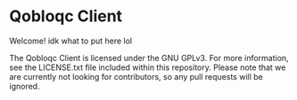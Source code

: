 # **Qobloqc Client**

Welcome! idk what to put here lol

The Qobloqc Client is licensed under the GNU GPLv3. For more information, see the LICENSE.txt file included within this repository.
Please note that we are currently not looking for contributors, so any pull requests will be ignored.